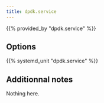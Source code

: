 ```yaml
---
title: dpdk.service
---
```


{{% provided_by "dpdk.service" %}}

## Options

{{% systemd_unit "dpdk.service" %}}

## Additionnal notes

Nothing here.